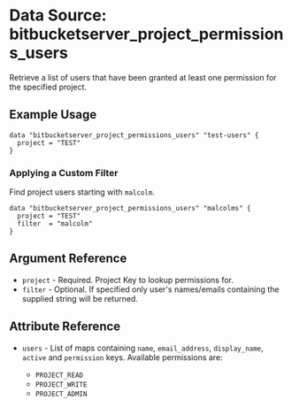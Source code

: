# Data Source: bitbucketserver_project_permissions_users

Retrieve a list of users that have been granted at least one permission for the specified project.

## Example Usage

```hcl
data "bitbucketserver_project_permissions_users" "test-users" {
  project = "TEST"
}
```

### Applying a Custom Filter

Find project users starting with `malcolm`.
 
```hcl
data "bitbucketserver_project_permissions_users" "malcolms" {
  project = "TEST"
  filter  = "malcolm"
}
```

## Argument Reference

* `project` - Required. Project Key to lookup permissions for.
* `filter` - Optional. If specified only user's names/emails containing the supplied string will be returned.

## Attribute Reference

* `users` - List of maps containing `name`, `email_address`, `display_name`, `active` and `permission` keys. Available permissions are:

    * `PROJECT_READ`
    * `PROJECT_WRITE`
    * `PROJECT_ADMIN`
